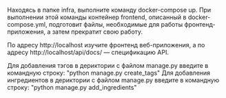 Находясь в папке infra, выполните команду docker-compose up. При выполнении этой команды контейнер frontend, описанный в docker-compose.yml, подготовит файлы, необходимые для работы фронтенд-приложения, а затем прекратит свою работу.

По адресу http://localhost изучите фронтенд веб-приложения, а по адресу http://localhost/api/docs/ — спецификацию API.

Для добавления тэгов в дериктории с файлом manage.py введите в командную строку: "python manage.py create_tags"
Для добавления ингредиентов в дериктории с файлом manage.py введите в командную строку: "python manage.py add_ingredients"
